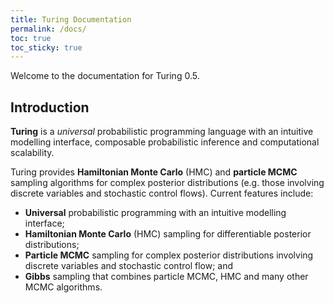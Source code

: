 ```yaml
---
title: Turing Documentation
permalink: /docs/
toc: true
toc_sticky: true
---
```


Welcome to the documentation for Turing 0.5.


<a id='Introduction-1'></a>

## Introduction


**Turing** is a *universal* probabilistic programming language with an intuitive modelling interface, composable probabilistic inference and computational scalability.


Turing provides **Hamiltonian Monte Carlo** (HMC) and **particle MCMC** sampling algorithms for complex posterior distributions (e.g. those involving discrete variables and stochastic control flows). Current features include:


  * **Universal** probabilistic programming with an intuitive modelling interface;
  * **Hamiltonian Monte Carlo** (HMC) sampling for differentiable posterior distributions;
  * **Particle MCMC** sampling for complex posterior distributions involving discrete variables and stochastic control flow; and
  * **Gibbs** sampling that combines particle MCMC,  HMC and many other MCMC algorithms.

